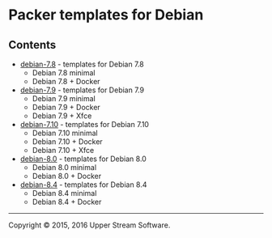 # Packer templates for Debian

## Contents

* [debian-7.8](debian-7.8/README.mdown) - templates for Debian 7.8
	* Debian 7.8 minimal
	* Debian 7.8 + Docker
* [debian-7.9](debian-7.9/README.mdown) - templates for Debian 7.9
	* Debian 7.9 minimal
	* Debian 7.9 + Docker
	* Debian 7.9 + Xfce
* [debian-7.10](debian-7.10/README.mdown) - templates for Debian 7.10
	* Debian 7.10 minimal
	* Debian 7.10 + Docker
	* Debian 7.10 + Xfce
* [debian-8.0](debian-8.0/README.mdown) - templates for Debian 8.0
	* Debian 8.0 minimal
	* Debian 8.0 + Docker
* [debian-8.4](debian-8.4/README.mdown) - templates for Debian 8.4
	* Debian 8.4 minimal
	* Debian 8.4 + Docker

- - -

Copyright &copy; 2015, 2016 Upper Stream Software.
